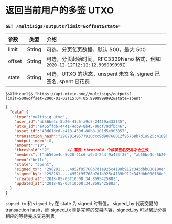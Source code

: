 # 返回当前用户的多签 UTXO

### `GET /multisigs/outputs?limit=&offset&state=` 

| 参数 | 类型 | 介绍 |
| :----- | :----: | :---- |
| limit | String | 可选，分页每页数据，默认 500，最大 500 |
| offset | String | 可选，分页起始时间，RFC3339Nano 格式，例如 `2020-12-12T12:12:12.999999999Z` |
| state | String | 可选，UTXO 的状态，unspent 未签名, signed 已签名, spent 已花费 |

```
$$XIN:curl$$ "https://api.mixin.one//multisigs/outputs?limit=500&offset=2006-01-02T15:04:05.999999999Z&state=spent"
```

```json
{  
  "data":{  
    "type":"multisig_utxo",
    "user_id":"ab56be4c-5b20-41c6-a9c3-244f9a433f35",
    "utxo_id":"a465ffdb-4441-4cb9-8b45-00cf79dfbc46",
    "asset_id":"43d61dcd-e413-450d-80b8-101d5e903357",
    "transaction_hash":"29828149577920ccc9d90768012f95768b7d1a925c4189b912c343dbb000180e",
    "output_index":0,
    "amount":"10",
    "threshold":"2",       // 需要 threshold 个成员签名交易才会生效
    "members": ["ab56be4c-5b20-41c6-a9c3-244f9a433f35", "ab56be4c-5b20-41c6-a9c3-244f9a433f35", "ab56be4c-5b20-41c6-a9c3-244f9a433f35"], // 参与多签的成员
    "memo":"hello",
    "state": "spent",
    "signed_tx": "298281....4952f95768b7d1a925c4189b912c343dbb000180e",
    "signed_by": "298281....4952f95768b7d1a925c4189b912c343dbb000180e",
    "created_at":"2018-05-03T10:08:34.859542588Z",
    "updated_at":"2018-05-03T10:08:34.859542588Z",
  }
}
```
`signed_tx` 和 `signed_by` 在 state 为 signed 时有值， signed_by 代表交易的 transaction hash，而 signed_tx 则是完整的交易内容，signed_by 可以帮助分类相应的等待完成交易列表。